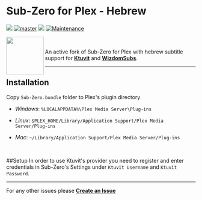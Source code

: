 # Sub-Zero for Plex - Hebrew
[![](https://img.shields.io/github/release/dornizar/Sub-Zero.bundle.svg?style=flat&label=dornizar%20release)](https://github.com/dornizar/Sub-Zero.bundle/releases/latest) 
[![master](https://img.shields.io/badge/develop_hebrew-stable-green.svg?maxAge=2592000)]()
[![](https://img.shields.io/badge/Sub--Zero%20version-2.6.5.3247-informational)](https://github.com/pannal/Sub-Zero.bundle/releases/tag/2.6.5.3247) 
[![Maintenance](https://img.shields.io/maintenance/yes/2020.svg)]()

<img src="https://raw.githubusercontent.com/pannal/Sub-Zero.bundle/master/Contents/Resources/subzero.gif" align="left" height="100"><br />

An active fork of Sub-Zero for Plex with hebrew subtitle support for **[Ktuvit](https://www.ktuvit.me)** and **[WizdomSubs](https://www.wizdom.xyz)**.

---
## Installation
Copy `Sub-Zero.bundle` folder to Plex's plugin directory

- *Windows*: `%LOCALAPPDATA%\Plex Media Server\Plug-ins`

- *Linux*:
`$PLEX_HOME/Library/Application Support/Plex Media Server/Plug-ins`

- *Mac*:
`~/Library/Application Support/Plex Media Server/Plug-ins`

<br />

##Setup
In order to use Ktuvit's provider you need to register and enter credentials in Sub-Zero's Settings
under `Ktuvit Username` and `Ktuvit Password`.

---

For any other issues please **[Create an Issue](https://github.com/dornizar/Sub-Zero.bundle/pulls)**

